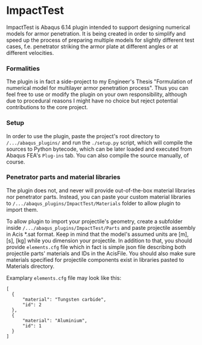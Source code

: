 # ImpactTest
ImpactTest is Abaqus 6.14 plugin intended to support designing numerical models for armor penetration. It is being created in order to simplify and speed up the process of preparing multiple models for slightly different test cases, f.e. penetrator striking the armor plate at different angles or at different velocities.

### Formalities
The plugin is in fact a side-project to my Engineer's Thesis "Formulation of numerical model for multilayer armor penetration process". Thus you can feel free to use or modify the plugin on your own responsibility, although due to procedural reasons I might have no choice but reject potential contributions to the core project.

### Setup
In order to use the plugin, paste the project's root directory to ```/.../abaqus_plugins/``` and run the ```./setup.py``` script, which will compile the sources to Python bytecode, which can be later loaded and executed from Abaqus FEA's ```Plug-ins``` tab. You can also compile the source manually, of course.

### Penetrator parts and material libraries
The plugin does not, and never will provide out-of-the-box material libraries nor penetrator parts. Instead, you can paste your custom material libraries to ```/.../abaqus_plugins/ImpactTest/Materials``` folder to allow plugin to import them.

To allow plugin to import your projectile's geometry, create a subfolder inside ```/.../abaqus_plugins/ImpactTest/Parts``` and paste projectile assembly in Acis \*.sat format. Keep in mind that the model's assumed units are \[m\], \[s\], \[kg\] while you dimension your projectile. In addition to that, you should provide ```elements.cfg``` file which in fact is simple json file describing both projectile parts' materials and IDs in the AcisFile. You should also make sure materials specified for projectile components exist in libraries pasted to Materials directory.

Examplary ```elements.cfg``` file may look like this:
```
[
  {
      "material": "Tungsten carbide",
      "id": 2
  },
  {
      "material": "Aluminium",
      "id": 1
  }
]
```
